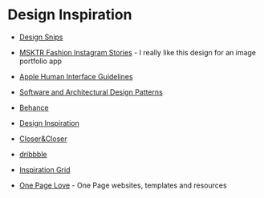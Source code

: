 # Design Inspiration

* [Design Snips](http://designsnips.com/category/inspiration/)

* [MSKTR Fashion Instagram Stories](https://elements.envato.com/msktr-fashion-instagram-stories-2CZH4H) - I really like this design for an image portfolio app

* [Apple Human Interface Guidelines](https://developer.apple.com/design/human-interface-guidelines/)

* [Software and Architectural Design Patterns](https://github.com/DovAmir/awesome-design-patterns)

* [Behance](https://www.behance.net/)

* [Design Inspiration](https://www.designspiration.com/explore)

* [Closer&Closer](https://closerandcloser.co)

* [dribbble](https://dribbble.com/)

* [Inspiration Grid](https://theinspirationgrid.com)

* [One Page Love](https://onepagelove.com) - One Page websites, templates and resources
